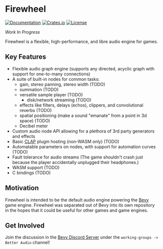 # Firewheel

[![Documentation](https://docs.rs/firewheel/badge.svg)](https://docs.rs/firewheel)
[![Crates.io](https://img.shields.io/crates/v/firewheel.svg)](https://crates.io/crates/firewheel)
[![License](https://img.shields.io/crates/l/firewheel.svg)](https://github.com/BillyDM/firewheel/blob/main/LICENSE)

*Work In Progress*

Firewheel is a flexible, high-performance, and libre audio engine for games.

## Key Features
* Flexible audio graph engine (supports any directed, acyclic graph with support for one-to-many connections)
* A suite of built-in nodes for common tasks:
    * gain, stereo panning, stereo width (TODO)
    * summation (TODO)
    * versatile sample player (TODO)
        * disk/network streaming (TODO)
    * effects like filters, delays (echos), clippers, and convolutional reverbs (TODO)
    * spatial positioning (make a sound "emanate" from a point in 3d space) (TODO)
    * Decibel meter
* Custom audio node API allowing for a plethora of 3rd party generators and effects
* Basic [CLAP](https://cleveraudio.org/) plugin hosting (non-WASM only) (TODO)
* Automatable parameters on nodes, with support for automation curves (TODO)
* Fault tolerance for audio streams (The game shouldn't crash just because the player accidentally unplugged their headphones.)
* WASM support (TODO)
* C bindings (TODO)

## Motivation

Firewheel is intended to be the default audio engine powering the [Bevy](https://bevyengine.org/) game engine. Firewheel was separated out of Bevy into its own repository in the hopes that it could be useful for other games and game engines.

## Get Involved

Join the discussion in the [Bevy Discord Server](https://discord.gg/bevy) under the `working-groups -> Better Audio` channel!